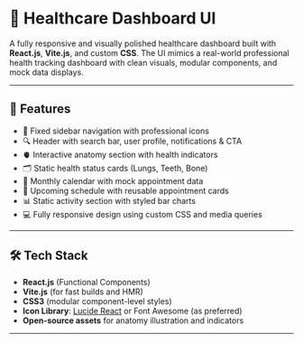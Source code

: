 # 🏥 Healthcare Dashboard UI

A fully responsive and visually polished healthcare dashboard built with **React.js**, **Vite.js**, and custom **CSS**. The UI mimics a real-world professional health tracking dashboard with clean visuals, modular components, and mock data displays.


---

## 🚀 Features

- 🧭 Fixed sidebar navigation with professional icons
- 🔍 Header with search bar, user profile, notifications & CTA
- 🫀 Interactive anatomy section with health indicators
- 🗂️ Static health status cards (Lungs, Teeth, Bone)
- 📅 Monthly calendar with mock appointment data
- 📆 Upcoming schedule with reusable appointment cards
- 📊 Static activity section with styled bar charts
- 💻 Fully responsive design using custom CSS and media queries

---

## 🛠️ Tech Stack

- **React.js** (Functional Components)
- **Vite.js** (for fast builds and HMR)
- **CSS3** (modular component-level styles)
- **Icon Library**: [Lucide React](https://lucide.dev/) or Font Awesome (as preferred)
- **Open-source assets** for anatomy illustration and indicators

---


